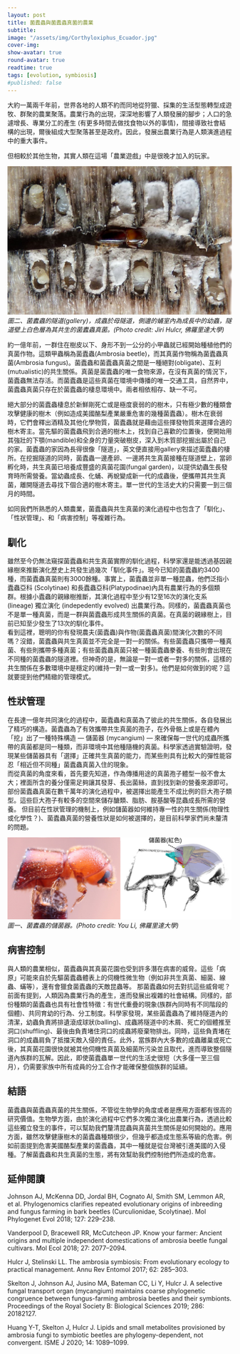 ```yaml
---
layout: post
title: 菌蠹蟲與菌蠹蟲真菌的農業
subtitle:
image: "/assets/img/Corthyloxiphus_Ecuador.jpg"
cover-img:
show-avatar: true
round-avatar: true
readtime: true
tags: [evolution, symbiosis]
#published: false
---
```

大約一萬兩千年前，世界各地的人類不約而同地從狩獵、採集的生活型態轉型成遊牧、群聚的農業聚落。農業行為的出現，深深地影響了人類發展的腳步；人口的急遽增長、專業分工的產生 (有更多時間去做找食物以外的事情)，間接導致社會結構的出現，爾後組成大型聚落甚至是政府。因此，發展出農業行為是人類演進過程中的重大事件。<br>

但相較於其他生物，其實人類在這場「農業遊戲」中是很晚才加入的玩家。<br>

![](/assets/img/Corthyloxiphus_Ecuador.jpg)
*圖二、菌蠹蟲的隧道(gallery)，成蟲於母隧道，側邊的蛹室內為成長中的幼蟲，隧道壁上白色層為其共生的菌蠹蟲真菌。(Photo credit: Jiri Hulcr, 佛羅里達大學)*<br>

約一億年前，一群住在樹皮以下、身形不到一公分的小甲蟲就已經開始種植他們的真菌作物。這類甲蟲稱為菌蠹蟲(Ambrosia beetle)，而其真菌作物稱為菌蠹蟲真菌(Ambrosia fungus)。菌蠹蟲和菌蠹蟲真菌之間是一種絕對(obligate)、互利(mutualistic)的共生關係。真菌是菌蠹蟲的唯一食物來源，在沒有真菌的情況下，菌蠹蟲無法存活。而菌蠹蟲是這些真菌在環境中傳播的唯一交通工具，自然界中，菌蠹蟲真菌只存在於菌蠹蟲的棲息環境中。兩者相依相存、缺一不可。<br>

絕大部分的菌蠹蟲棲息於新鮮剛死亡或是極度衰弱的的樹木，只有極少數的種類會攻擊健康的樹木（例如造成美國酪梨產業嚴重危害的幾種菌蠹蟲）。樹木在衰弱時，它們會釋出酒精及其他化學物質，菌蠹蟲就是藉由這些揮發物質來選擇合適的樹木寄主。當先驅的菌蠹蟲飛到合適的樹木上，找到自己喜歡的位置後，便開始用其強壯的下顎(mandible)和全身的力量突破樹皮，深入到木質部挖掘出屬於自己的家。菌蠹蟲的家因為長得很像「隧道」，英文便直接用gallery來描述菌蠹蟲的棲所。在挖掘隧道的同時，菌蠹蟲一邊產卵、一邊將共生真菌接種在隧道壁上，當卵孵化時，共生真菌已培養成豐盛的真菌花園(fungal garden)，以提供幼蟲生長發育時所需營養。當幼蟲成長、化蛹、再蛻變成新一代的成蟲後，便攜帶其共生真菌，離開隧道去尋找下個合適的樹木寄主。單一世代的生活史大約只需要一到三個月的時間。<br>

如同我們所熟悉的人類農業，菌蠹蟲與共生真菌的演化過程中也包含了「馴化」、「性狀管理」、和「病害控制」等複雜行為。<br>

<h2>馴化</h2>
雖然至今仍無法窺探菌蠹蟲和共生真菌實際的馴化過程，科學家還是能透過基因親緣樹來推斷演化歷史上共發生過幾次「馴化事件」。現今已知的菌蠹蟲約3400種，而菌蠹蟲真菌則有3000餘種。事實上，菌蠹蟲並非單一種昆蟲，他們泛指小蠹蟲亞科 (Scolytinae) 和長蠹蟲亞科(Platypodinae)內具有農業行為的多個類群。根據小蠹蟲的親緣樹推斷，其演化過程中至少有12至16次的演化支系 (lineage) 獨立演化 (indepedently evolved) 出農業行為。同樣的，菌蠹蟲真菌也不是單一種真菌，而是一群與菌蠹蟲形成共生關係的真菌。在真菌的親緣樹上，目前已知至少發生了13次的馴化事件。<br>
看到這裡，聰明的你有發現農夫(菌蠹蟲)與作物(菌蠹蟲真菌)間演化次數的不同嗎？沒錯，菌蠹蟲與共生真菌並不完全是一對一的關係。有些菌蠹蟲只攜帶一種真菌、有些則攜帶多種真菌；有些菌蠹蟲真菌只被一種菌蠹蟲豢養、有些則會出現在不同種的菌蠹蟲的隧道裡。但神奇的是，無論是一對一或者一對多的關係，這樣的共生關係在多數環境中是穩定的(維持一對一或一對多)。他們是如何做到的呢？這就要提到他們精緻的管理模式。

<h2>性狀管理</h2>
在長達一億年共同演化的過程中，菌蠹蟲和真菌為了彼此的共生關係，各自發展出了精巧的構造。菌蠹蟲為了有效攜帶共生真菌的孢子，在外骨骼上或是在體內「挖」出了一種特殊構造 — 儲菌器 (mycangium) — 來確保每一世代的成蟲所攜帶的真菌都是同一種類，而非環境中其他種隨機的真菌。科學家透過實驗證明，發現某些儲菌器具有「選擇」正確共生真菌的能力，而某些則具有比較大的彈性能容忍「相近但不同種」菌蠹蟲真菌入住的現象。<br>
而從真菌的角度來看，首先要先知道，作為傳播用途的真菌孢子體型一般不會太大；裡面所含的養分僅需足夠讓其發芽、長出菌絲，直到找到新的營養來源即可。部份菌蠹蟲真菌在數千萬年的演化過程中，被選擇出能產生不成比例的巨大孢子類型。這些巨大孢子有較多的空間來儲存醣類、脂肪、胺基酸等昆蟲成長所需的營養。
但目前在性狀管理的機制上，例如儲菌器如何維持專一性的共生關係(物理性或化學性？)、菌蠹蟲真菌的營養性狀是如何被選擇的，是目前科學家們尚未釐清的問題。<br>

![](/assets/img/mycangium.jpg)
*圖一、菌蠹蟲的儲菌器。(Photo credit: You Li, 佛羅里達大學)*<br>

<h2>病害控制</h2>
與人類的農業相似，菌蠹蟲與其真菌花園也受到許多潛在病害的威脅。這些「病原」可能來自於先驅菌蠹蟲體表上的伺機性微生物（例如非共生真菌、細菌、線蟲、蟎等），還有會獵食菌蠹蟲的天敵昆蟲等。
那菌蠹蟲如何去對抗這些威脅呢？前面有提到，人類因為農業行為的產生，進而發展出複雜的社會結構。同樣的，部份種類的菌蠹蟲也具有社會性特徵：有世代重疊的現象(族群內同時有不同階段的個體)、共同育幼的行為、分工制度。科學家發現，某些菌蠹蟲為了維持隧道內的清潔，幼蟲負責將排遺滾成球狀(balling)、成蟲將隧道中的木屑、死亡的個體推至洞口(shuffling)、最後由負責堵住洞口的成蟲將廢棄物排出。同時，這些負責堵在洞口的成蟲肩負了抵擋天敵入侵的責任。此外，當族群內大多數的成蟲離巢或死亡後，其真菌花園很快就被其他伺機性真菌及細菌所污染並且取代，進而導致整個隧道內族群的瓦解。因此，即使菌蠹蟲單一世代的生活史很短（大多僅一至三個月），仍需要家族中所有成員的分工合作才能確保整個族群的延續。<br>

<h2>結語</h2>
菌蠹蟲與菌蠹蟲真菌的共生關係，不管從生物學的角度或者是應用方面都有很高的研究價值。生物學方面，由於演化過程中它們多次獨立演化出農業行為，透過比較這些獨立發生的事件，可以幫助我們釐清昆蟲與真菌共生關係是如何開始的。應用方面，雖然攻擊健康樹木的菌蠹蟲種類很少，但幾乎都造成生態系等級的危害。例如前面提到危害美國酪梨產業的菌蠹蟲，其中一種就是從台灣被引進美國的入侵種。了解菌蠹蟲和共生真菌的生態，將有效幫助我們控制他們所造成的危害。<br>

<h2>延伸閱讀</h2>

Johnson AJ, McKenna DD, Jordal BH, Cognato AI, Smith SM, Lemmon AR, et al. Phylogenomics clarifies repeated evolutionary origins of inbreeding and fungus farming in bark beetles (Curculionidae, Scolytinae). Mol Phylogenet Evol 2018; 127: 229–238.

Vanderpool D, Bracewell RR, McCutcheon JP. Know your farmer: Ancient origins and multiple independent domestications of ambrosia beetle fungal cultivars. Mol Ecol 2018; 27: 2077–2094.

Hulcr J, Stelinski LL. The ambrosia symbiosis: From evolutionary ecology to practical management. Annu Rev Entomol 2017; 62: 285–303.

Skelton J, Johnson AJ, Jusino MA, Bateman CC, Li Y, Hulcr J. A selective fungal transport organ (mycangium) maintains coarse phylogenetic congruence between fungus-farming ambrosia beetles and their symbionts. Proceedings of the Royal Society B: Biological Sciences 2019; 286: 20182127.

Huang Y-T, Skelton J, Hulcr J. Lipids and small metabolites provisioned by ambrosia fungi to symbiotic beetles are phylogeny-dependent, not convergent. ISME J 2020; 14: 1089–1099.
